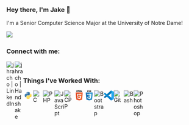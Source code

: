 ### Hey there, I'm Jake 👋
I'm a Senior Computer Science Major at the University of Notre Dame!

![](https://komarev.com/ghpvc/?username=your-github-username&color=green)

### Connect with me:
[<img align="left" alt="jhracho | LinkedIn" width="22px" src="https://camo.githubusercontent.com/c8a9c5b414cd812ad6a97a46c29af67239ddaeae08c41724ff7d945fb4c047e5/68747470733a2f2f6564656e742e6769746875622e696f2f537570657254696e7949636f6e732f696d616765732f7376672f6c696e6b6564696e2e737667" />][linkedin]
[<img align="left" alt="jhracho | Handshake" width="22px" src="https://www.brandeis.edu/hiatt/_images/new-handshake-logo.png" />][handshake]
<br />
### Things I've Worked With:
<img align="left" alt="Visual Studio Code" width="26px" src="https://raw.githubusercontent.com/github/explore/80688e429a7d4ef2fca1e82350fe8e3517d3494d/topics/python/python.png"/>
<img align="left" alt="C" width="26px" src="https://raw.githubusercontent.com/jmnote/z-icons/master/svg/c.svg"/>
<img align="left" alt="PHP" width="30px" bottom="100px" src="https://raw.githubusercontent.com/jmnote/z-icons/master/svg/php.svg"/>
<img align="left" alt="JavaScript" width="26px" src="https://raw.githubusercontent.com/jmnote/z-icons/master/svg/javascript.svg"/>
<img align="left" alt="CPP" width="26px" src="https://raw.githubusercontent.com/jmnote/z-icons/master/svg/cpp.svg"/>
<img align="left" alt="HTML" width="26px" src="https://raw.githubusercontent.com/github/explore/80688e429a7d4ef2fca1e82350fe8e3517d3494d/topics/html/html.png"/>
<img align="left" alt="CSS" width="26px" src="https://raw.githubusercontent.com/github/explore/80688e429a7d4ef2fca1e82350fe8e3517d3494d/topics/css/css.png"/>
<img align="left" alt="Bootstrap" width="26px" src="https://raw.githubusercontent.com/jmnote/z-icons/master/svg/bootstrap.svg"/>
<img align="left" alt="Visual Studio Code" width="26px" src="https://raw.githubusercontent.com/github/explore/80688e429a7d4ef2fca1e82350fe8e3517d3494d/topics/visual-studio-code/visual-studio-code.png"/>
<img align="left" alt="Git" width="26px" src="https://raw.githubusercontent.com/jmnote/z-icons/master/svg/git.svg"/>
<img align="left" alt="Bash" width="26px" src="https://raw.githubusercontent.com/jmnote/z-icons/master/svg/bash.svg"/>
<img align="left" alt="Photoshop" width="26px" src="https://upload.wikimedia.org/wikipedia/commons/thumb/a/af/Adobe_Photoshop_CC_icon.svg/1051px-Adobe_Photoshop_CC_icon.svg.png"/>



[linkedin]: https://www.linkedin.com/in/jake-hracho-61a394181
[handshake]: https://nd.joinhandshake.com/users/20129637
